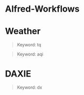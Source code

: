 Alfred-Workflows
================


# Weather
> Keyword: tq 

> Keyword: aqi

# DAXIE
> Keyword: dx
